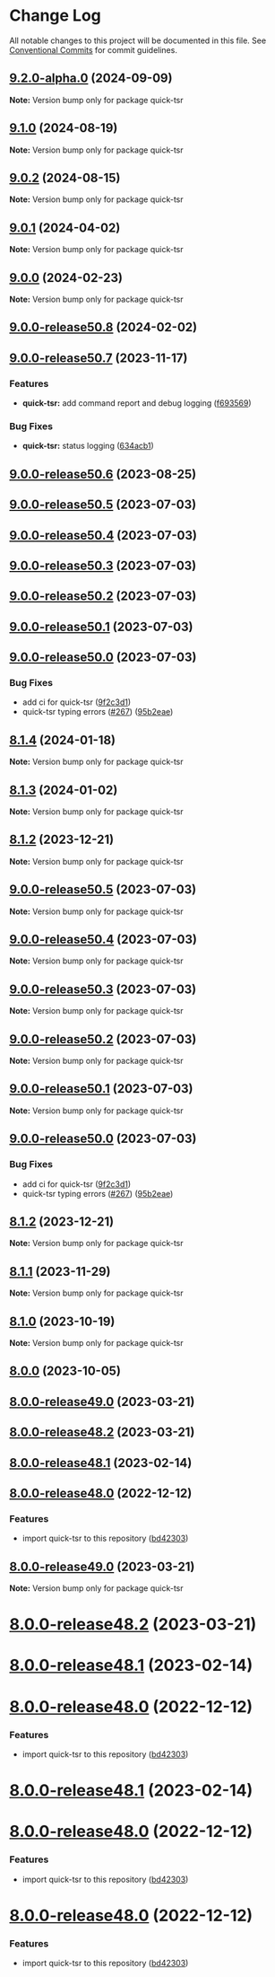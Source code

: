 # Change Log

All notable changes to this project will be documented in this file.
See [Conventional Commits](https://conventionalcommits.org) for commit guidelines.

## [9.2.0-alpha.0](https://github.com/nrkno/sofie-timeline-state-resolver/compare/9.1.0...9.2.0-alpha.0) (2024-09-09)

**Note:** Version bump only for package quick-tsr

## [9.1.0](https://github.com/nrkno/sofie-timeline-state-resolver/compare/9.0.2...9.1.0) (2024-08-19)

**Note:** Version bump only for package quick-tsr

## [9.0.2](https://github.com/nrkno/sofie-timeline-state-resolver/compare/9.0.1...9.0.2) (2024-08-15)

**Note:** Version bump only for package quick-tsr

## [9.0.1](https://github.com/nrkno/sofie-timeline-state-resolver/compare/9.0.0...9.0.1) (2024-04-02)

**Note:** Version bump only for package quick-tsr

## [9.0.0](https://github.com/nrkno/sofie-timeline-state-resolver/compare/9.0.0-release50.8...9.0.0) (2024-02-23)

**Note:** Version bump only for package quick-tsr

## [9.0.0-release50.8](https://github.com/nrkno/sofie-timeline-state-resolver/compare/8.1.4...9.0.0-release50.8) (2024-02-02)

## [9.0.0-release50.7](https://github.com/nrkno/sofie-timeline-state-resolver/compare/8.1.0...9.0.0-release50.7) (2023-11-17)

### Features

- **quick-tsr:** add command report and debug logging ([f693569](https://github.com/nrkno/sofie-timeline-state-resolver/commit/f693569601136d27c5fadb29b95787ef18c607ab))

### Bug Fixes

- **quick-tsr:** status logging ([634acb1](https://github.com/nrkno/sofie-timeline-state-resolver/commit/634acb123ec9f215a398fd127e6542d5f44e92cd))

## [9.0.0-release50.6](https://github.com/nrkno/sofie-timeline-state-resolver/compare/9.0.0-release50.5...9.0.0-release50.6) (2023-08-25)

## [9.0.0-release50.5](https://github.com/nrkno/sofie-timeline-state-resolver/compare/9.0.0-release50.4...9.0.0-release50.5) (2023-07-03)

## [9.0.0-release50.4](https://github.com/nrkno/sofie-timeline-state-resolver/compare/9.0.0-release50.3...9.0.0-release50.4) (2023-07-03)

## [9.0.0-release50.3](https://github.com/nrkno/sofie-timeline-state-resolver/compare/9.0.0-release50.2...9.0.0-release50.3) (2023-07-03)

## [9.0.0-release50.2](https://github.com/nrkno/sofie-timeline-state-resolver/compare/9.0.0-release50.1...9.0.0-release50.2) (2023-07-03)

## [9.0.0-release50.1](https://github.com/nrkno/sofie-timeline-state-resolver/compare/9.0.0-release50.0...9.0.0-release50.1) (2023-07-03)

## [9.0.0-release50.0](https://github.com/nrkno/sofie-timeline-state-resolver/compare/3.5.1...9.0.0-release50.0) (2023-07-03)

### Bug Fixes

- add ci for quick-tsr ([9f2c3d1](https://github.com/nrkno/sofie-timeline-state-resolver/commit/9f2c3d1f6606af55228d96be5a064b585e6f8287))
- quick-tsr typing errors ([#267](https://github.com/nrkno/sofie-timeline-state-resolver/issues/267)) ([95b2eae](https://github.com/nrkno/sofie-timeline-state-resolver/commit/95b2eae93450db5f6f4d9f26c96380fa56b08a03))

## [8.1.4](https://github.com/nrkno/sofie-timeline-state-resolver/compare/8.1.3...8.1.4) (2024-01-18)

**Note:** Version bump only for package quick-tsr

## [8.1.3](https://github.com/nrkno/sofie-timeline-state-resolver/compare/8.1.2...8.1.3) (2024-01-02)

**Note:** Version bump only for package quick-tsr

## [8.1.2](https://github.com/nrkno/sofie-timeline-state-resolver/compare/8.1.1...8.1.2) (2023-12-21)

**Note:** Version bump only for package quick-tsr

## [9.0.0-release50.5](https://github.com/nrkno/sofie-timeline-state-resolver/compare/9.0.0-release50.4...9.0.0-release50.5) (2023-07-03)

**Note:** Version bump only for package quick-tsr

## [9.0.0-release50.4](https://github.com/nrkno/sofie-timeline-state-resolver/compare/9.0.0-release50.3...9.0.0-release50.4) (2023-07-03)

**Note:** Version bump only for package quick-tsr

## [9.0.0-release50.3](https://github.com/nrkno/sofie-timeline-state-resolver/compare/9.0.0-release50.2...9.0.0-release50.3) (2023-07-03)

**Note:** Version bump only for package quick-tsr

## [9.0.0-release50.2](https://github.com/nrkno/sofie-timeline-state-resolver/compare/9.0.0-release50.1...9.0.0-release50.2) (2023-07-03)

**Note:** Version bump only for package quick-tsr

## [9.0.0-release50.1](https://github.com/nrkno/sofie-timeline-state-resolver/compare/9.0.0-release50.0...9.0.0-release50.1) (2023-07-03)

**Note:** Version bump only for package quick-tsr

## [9.0.0-release50.0](https://github.com/nrkno/sofie-timeline-state-resolver/compare/3.5.1...9.0.0-release50.0) (2023-07-03)

### Bug Fixes

- add ci for quick-tsr ([9f2c3d1](https://github.com/nrkno/sofie-timeline-state-resolver/commit/9f2c3d1f6606af55228d96be5a064b585e6f8287))
- quick-tsr typing errors ([#267](https://github.com/nrkno/sofie-timeline-state-resolver/issues/267)) ([95b2eae](https://github.com/nrkno/sofie-timeline-state-resolver/commit/95b2eae93450db5f6f4d9f26c96380fa56b08a03))

## [8.1.2](https://github.com/nrkno/sofie-timeline-state-resolver/compare/8.1.1...8.1.2) (2023-12-21)

**Note:** Version bump only for package quick-tsr

## [8.1.1](https://github.com/nrkno/sofie-timeline-state-resolver/compare/8.1.0...8.1.1) (2023-11-29)

**Note:** Version bump only for package quick-tsr

## [8.1.0](https://github.com/nrkno/sofie-timeline-state-resolver/compare/8.0.0...8.1.0) (2023-10-19)

**Note:** Version bump only for package quick-tsr

## [8.0.0](https://github.com/nrkno/sofie-timeline-state-resolver/compare/7.5.1...8.0.0) (2023-10-05)

## [8.0.0-release49.0](https://github.com/nrkno/sofie-timeline-state-resolver/compare/8.0.0-release48.2...8.0.0-release49.0) (2023-03-21)

## [8.0.0-release48.2](https://github.com/nrkno/sofie-timeline-state-resolver/compare/7.5.0...8.0.0-release48.2) (2023-03-21)

## [8.0.0-release48.1](https://github.com/nrkno/sofie-timeline-state-resolver/compare/7.5.0-release47.6...8.0.0-release48.1) (2023-02-14)

## [8.0.0-release48.0](https://github.com/nrkno/sofie-timeline-state-resolver/compare/3.0.3...8.0.0-release48.0) (2022-12-12)

### Features

- import quick-tsr to this repository ([bd42303](https://github.com/nrkno/sofie-timeline-state-resolver/commit/bd42303dc68054db530d10ccc590f63017b15afe))

## [8.0.0-release49.0](https://github.com/nrkno/sofie-timeline-state-resolver/compare/8.0.0-release48.2...8.0.0-release49.0) (2023-03-21)

**Note:** Version bump only for package quick-tsr

# [8.0.0-release48.2](https://github.com/nrkno/sofie-timeline-state-resolver/compare/7.5.0...8.0.0-release48.2) (2023-03-21)

# [8.0.0-release48.1](https://github.com/nrkno/sofie-timeline-state-resolver/compare/7.5.0-release47.6...8.0.0-release48.1) (2023-02-14)

# [8.0.0-release48.0](https://github.com/nrkno/sofie-timeline-state-resolver/compare/7.5.0-release47.3...8.0.0-release48.0) (2022-12-12)

### Features

- import quick-tsr to this repository ([bd42303](https://github.com/nrkno/sofie-timeline-state-resolver/commit/bd42303dc68054db530d10ccc590f63017b15afe))

# [8.0.0-release48.1](https://github.com/nrkno/sofie-timeline-state-resolver/compare/7.5.0-release47.6...8.0.0-release48.1) (2023-02-14)

# [8.0.0-release48.0](https://github.com/nrkno/sofie-timeline-state-resolver/compare/7.5.0-release47.3...8.0.0-release48.0) (2022-12-12)

### Features

- import quick-tsr to this repository ([bd42303](https://github.com/nrkno/sofie-timeline-state-resolver/commit/bd42303dc68054db530d10ccc590f63017b15afe))

# [8.0.0-release48.0](https://github.com/nrkno/sofie-timeline-state-resolver/compare/7.5.0-release47.3...8.0.0-release48.0) (2022-12-12)

### Features

- import quick-tsr to this repository ([bd42303](https://github.com/nrkno/sofie-timeline-state-resolver/commit/bd42303dc68054db530d10ccc590f63017b15afe))
